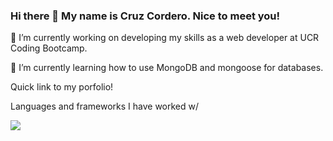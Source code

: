 ### Hi there 👋 My name is Cruz Cordero. Nice to meet you!

🔭 I’m currently working on developing my skills as a web developer at UCR Coding Bootcamp.

🌱 I’m currently learning how to use MongoDB and mongoose for databases.
 
Quick link to my porfolio! 
 
Languages and frameworks I have worked w/

<img src="https://github-readme-stats.vercel.app/api?username=corderocruz&show_icons=true&theme=dark"/>
